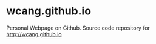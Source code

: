 wcang.github.io
===============

Personal Webpage on Github. Source code repository for http://wcang.github.io
